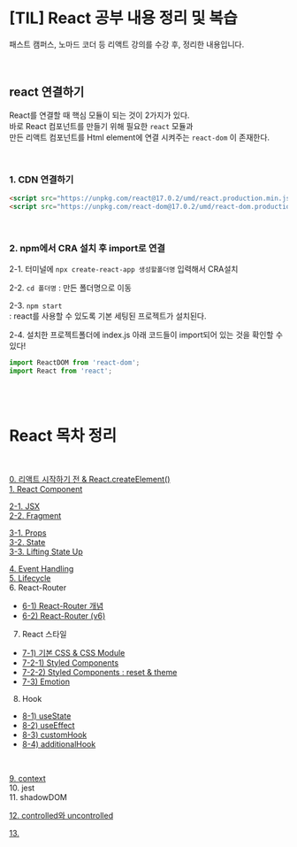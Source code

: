 # [TIL] React 공부 내용 정리 및 복습
패스트 캠퍼스, 노마드 코더 등 리액트 강의를 수강 후, 정리한 내용입니다.

<br />

## react 연결하기
React를 연결할 때 핵심 모듈이 되는 것이 2가지가 있다.  
바로 React 컴포넌트를 만들기 위해 필요한 `react` 모듈과   
만든 리액트 컴포넌트를 Html element에 연결 시켜주는 `react-dom` 이 존재한다.   

<br />

### 1. CDN 연결하기

```html
<script src="https://unpkg.com/react@17.0.2/umd/react.production.min.js"></script>
<script src="https://unpkg.com/react-dom@17.0.2/umd/react-dom.production.min.js"></script>
```

<br />

### 2. npm에서 CRA 설치 후 import로 연결  

2-1. 터미널에 `npx create-react-app 생성할폴더명` 입력해서 CRA설치   

2-2. `cd 폴더명` : 만든 폴더명으로 이동   

2-3. `npm start`   
: react를 사용할 수 있도록 기본 세팅된 프로젝트가 설치된다.

2-4. 설치한 프로젝트폴더에 index.js 아래 코드들이 import되어 있는 것을 확인할 수 있다!

```javascript
import ReactDOM from 'react-dom'; 
import React from 'react'; 
```

<br />
<br />

# React 목차 정리

<br />

[0. 리액트 시작하기 전 & React.createElement()](https://github.com/cookie0215/TIL/blob/main/react/0_js_react/react%EC%8B%9C%EC%9E%91%ED%95%98%EA%B8%B0%20%EC%A0%84.md)  
[1. React Component](https://github.com/cookie0215/TIL/blob/main/react/1_reactComponent/react_component.md)    

[2-1. JSX](https://github.com/cookie0215/TIL/blob/main/react/2_jsx/jsx.md)  
[2-2. Fragment](https://github.com/cookie0215/TIL/blob/main/react/2_jsx/fragment.md)  

[3-1. Props](https://github.com/cookie0215/TIL/blob/main/react/3_props_state/props.md)  
[3-2. State](https://github.com/cookie0215/TIL/blob/main/react/3_props_state/state.md)   
[3-3. Lifting State Up](https://github.com/cookie0215/TIL/blob/main/react/3_props_state/lifting_state_up.md)   

[4. Event Handling](https://github.com/cookie0215/TIL/blob/main/react/4_eventHandling/event.md)   
[5. Lifecycle](https://github.com/cookie0215/TIL/blob/main/react/5_lifecycle/lifecycle.md)    
6. React-Router
  - [6-1) React-Router 개념](https://github.com/cookie0215/TIL/blob/main/react/6_router/1_router_개념.md)    
  - [6-2) React-Router (v6)](https://github.com/cookie0215/TIL/blob/main/react/6_router/2_router_v6.md)    
       
7. React 스타일     
  - [7-1) 기본 CSS & CSS Module](https://github.com/cookie0215/TIL/blob/main/react/7_style/react_style.md)     
  - [7-2-1) Styled Components](https://github.com/cookie0215/TIL/blob/main/react/7_style/styled_components1.md)         
  - [7-2-2) Styled Components : reset & theme](https://github.com/cookie0215/TIL/blob/main/react/7_style/styled_components2.md)         
  - [7-3) Emotion](https://github.com/cookie0215/TIL/blob/main/react/7_style/emotion.md)         

8. Hook  
  - [8-1) useState](https://github.com/cookie0215/TIL/blob/main/react/3_props_state/state.md)   
  - [8-2) useEffect](https://github.com/cookie0215/TIL/blob/main/react/8_hooks/useEffect.md)   
  - [8-3) customHook](https://github.com/cookie0215/TIL/blob/main/react/8_hooks/customHook.md)   
  - [8-4) additionalHook](https://github.com/cookie0215/TIL/blob/main/react/8_hooks/additionalHook.md)     

<br />

[9. context](https://github.com/cookie0215/TIL/blob/main/react/9_component/context.md)    
10. jest   
11. shadowDOM    

[12. controlled와 uncontrolled](https://github.com/cookie0215/TIL/blob/main/react/12_controlled_uncontrolled/controlled_uncontrolled.md)   

[13. ]()   

